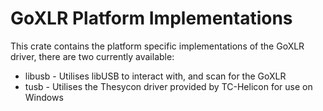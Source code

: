 # GoXLR Platform Implementations

This crate contains the platform specific implementations of the GoXLR driver, there are two currently available:

* libusb - Utilises libUSB to interact with, and scan for the GoXLR
* tusb - Utilises the Thesycon driver provided by TC-Helicon for use on Windows
